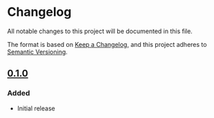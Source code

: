 # Changelog
All notable changes to this project will be documented in this file.

The format is based on [Keep a Changelog](https://keepachangelog.com/en/1.0.0/),
and this project adheres to [Semantic Versioning](https://semver.org/spec/v2.0.0.html).

## [0.1.0]

### Added

- Initial release

[0.1.0]: https://github.com/newrelic/nri-k8s-operator/releases/tag/v0.1.0
